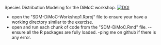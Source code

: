 Species Distribution Modeling for the DiMoC workshop.
[![DOI](https://zenodo.org/badge/605697134.svg)](https://zenodo.org/badge/latestdoi/605697134)
- open the "SDM-DiMoC-Workshop1.Rproj" file to ensure your have a working directory similar to the exercise.
- open and run each chunk of code from the "SDM-DiMoC.Rmd" file.
--ensure all the R packages are fully loaded.
-ping me on github if there is any error. 


